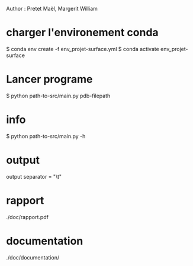 Author : Pretet Maël, Margerit William 

# charger l'environement conda

$ conda env create -f env_projet-surface.yml
$ conda activate  env_projet-surface

# Lancer programe 

$ python path-to-src/main.py pdb-filepath 

# info 
$ python path-to-src/main.py -h 

# output 
output separator =  "\t" 

# rapport
./doc/rapport.pdf

# documentation
./doc/documentation/
